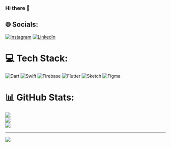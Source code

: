 ### Hi there 👋

<!--
**janabilabay/janabilabay** is a ✨ _special_ ✨ repository because its `README.md` (this file) appears on your GitHub profile.

Here are some ideas to get you started:

- 🔭 I’m currently working on ...
- 🌱 I’m currently learning ...
- 👯 I’m looking to collaborate on ...
- 🤔 I’m looking for help with ...
- 💬 Ask me about ...
- 📫 How to reach me: ...
- 😄 Pronouns: ...
- ⚡ Fun fact: ...
-->


## 🌐 Socials:
[![Instagram](https://img.shields.io/badge/Instagram-%23E4405F.svg?logo=Instagram&logoColor=white)](https://instagram.com/https://www.instagram.com/janabilabay/) [![LinkedIn](https://img.shields.io/badge/LinkedIn-%230077B5.svg?logo=linkedin&logoColor=white)](https://linkedin.com/in/https://www.linkedin.com/in/janabil-abay-928996297/) 

# 💻 Tech Stack:
![Dart](https://img.shields.io/badge/dart-%230175C2.svg?style=flat&logo=dart&logoColor=white) ![Swift](https://img.shields.io/badge/swift-F54A2A?style=flat&logo=swift&logoColor=white) ![Firebase](https://img.shields.io/badge/firebase-%23039BE5.svg?style=flat&logo=firebase) ![Flutter](https://img.shields.io/badge/Flutter-%2302569B.svg?style=flat&logo=Flutter&logoColor=white) ![Sketch](https://img.shields.io/badge/Sketch-FFB387?style=flat&logo=sketch&logoColor=black) ![Figma](https://img.shields.io/badge/figma-%23F24E1E.svg?style=flat&logo=figma&logoColor=white)
# 📊 GitHub Stats:
![](https://github-readme-stats.vercel.app/api?username=janabilabay&theme=swift&hide_border=true&include_all_commits=false&count_private=false)<br/>
![](https://github-readme-streak-stats.herokuapp.com/?user=janabilabay&theme=swift&hide_border=true)<br/>
![](https://github-readme-stats.vercel.app/api/top-langs/?username=janabilabay&theme=swift&hide_border=true&include_all_commits=false&count_private=false&layout=compact)

---
[![](https://visitcount.itsvg.in/api?id=janabilabay&icon=2&color=1)](https://visitcount.itsvg.in)

<!-- Proudly created with GPRM ( https://gprm.itsvg.in ) -->
